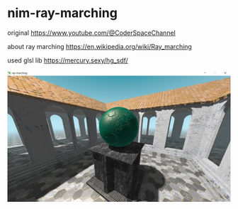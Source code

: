 # nim-ray-marching

original https://www.youtube.com/@CoderSpaceChannel

about ray marching https://en.wikipedia.org/wiki/Ray_marching

used glsl lib https://mercury.sexy/hg_sdf/

![demo](readme/screenshot.jpg)
